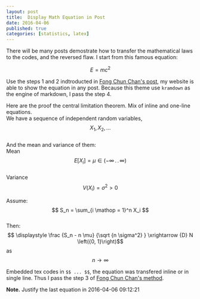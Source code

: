 ```yaml
---
layout: post
title:  Display Math Equation in Post
date: 2016-04-06
published: true
categories: [statistics, latex]
---
```


There will be many posts demostrate how to transfer the mathematical laws to the codes, and the reversed flaw. I start from this famous equation:  

$$ E = mc^2 $$   

Use the steps 1 and 2 indtroducted in [Fong Chun Chan's post](http://tinyheero.github.io/2015/12/06/rmd-to-jekyll-protect-eqn.html), my website is able to show the equation in any post. Because this theme use `kramdown` as the engine of markdown, I pass the step 4. 

Here are the proof the central limitation theorem. Mix of inline and one-line equations.  
We have a sequence of independent random variables,$$ X_1, X_2, \ldots $$  
And the mean and variance of them:  
Mean $$ E \left[{X_i}\right] = \mu \in \left({-\infty \,.\,.\, \infty}\right) $$  
Variance $$ V \left({X_i}\right) = \sigma^2 > 0 $$  

Assume:  
$$ S_n = \sum_{i \mathop = 1}^n X_i $$  
Then:  
$$ \displaystyle \frac {S_n - n \mu} {\sqrt {n \sigma^2} } \xrightarrow {D} N \left({0, 1}\right)$$  as  $$ n \to \infty $$  

Embedded tex codes in `$$ ... $$`, the equation was transfered inline or in single line. Thus I pass the step 3 of [Fong Chun Chan's method](http://tinyheero.github.io/2015/12/06/rmd-to-jekyll-protect-eqn.html).

**Note.** Justify the last equation in 2016-04-06 09:12:21
